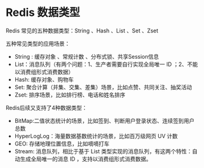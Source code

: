 # Redis 数据类型

Redis 常见的五种数据类型：String 、Hash 、List 、Set 、Zset

五种常见类型的应用场景：

* String : 缓存对象 、常规计数 、分布式锁、共享Session信息
* List：消息队列（有两个问题：1、生产者需要自行实现全局唯一 ID ；2、不能以消费组形式消费数据）
* Hash: 缓存对象、购物车
* Set: 聚合计算（并集、交集、差集）场景，比如点赞、共同关注、抽奖活动
* Zset: 排序场景，比如排行榜、电话和姓名排序

Redis后续又支持了4种数据类型：

* BitMap:二值状态统计的场景，比如签到、判断用户登录状态、连续签到用户总数
* HyperLogLog：海量数据基数统计的场景，比如百万级网页 UV 计数
* GEO: 存储地理位置信息，比如嘀嘀打车
* Stream: 消息队列，相比于基于 List 类型实现的消息队列，有这两个特性：自动生成全局唯一的消息 ID ，支持以消费组形式消费数据。



